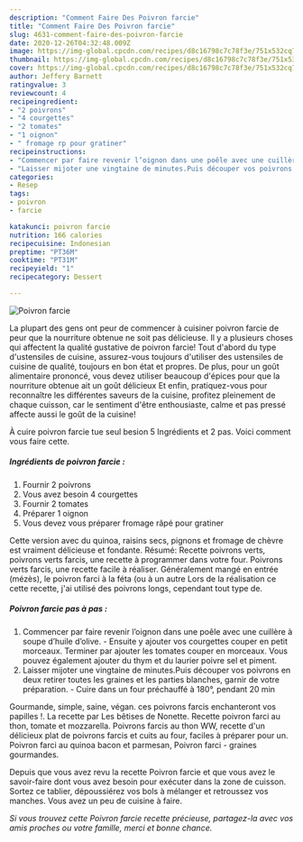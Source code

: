 ```yaml
---
description: "Comment Faire Des Poivron farcie"
title: "Comment Faire Des Poivron farcie"
slug: 4631-comment-faire-des-poivron-farcie
date: 2020-12-26T04:32:48.009Z
image: https://img-global.cpcdn.com/recipes/d8c16798c7c78f3e/751x532cq70/poivron-farcie-photo-principale-de-la-recette.jpg
thumbnail: https://img-global.cpcdn.com/recipes/d8c16798c7c78f3e/751x532cq70/poivron-farcie-photo-principale-de-la-recette.jpg
cover: https://img-global.cpcdn.com/recipes/d8c16798c7c78f3e/751x532cq70/poivron-farcie-photo-principale-de-la-recette.jpg
author: Jeffery Barnett
ratingvalue: 3
reviewcount: 4
recipeingredient:
- "2 poivrons"
- "4 courgettes"
- "2 tomates"
- "1 oignon"
- " fromage rp pour gratiner"
recipeinstructions:
- "Commencer par faire revenir l’oignon dans une poêle avec une cuillère à soupe d’huile d’olive. Ensuite y ajouter vos courgettes couper en petit morceaux. Terminer par ajouter les tomates couper en morceaux. Vous pouvez également ajouter du thym et du laurier poivre sel et piment."
- "Laisser mijoter une vingtaine de minutes.Puis découper vos poivrons en deux retirer toutes les graines et les parties blanches, garnir de votre préparation. Cuire dans un four préchauffé à 180°, pendant 20 min"
categories:
- Resep
tags:
- poivron
- farcie

katakunci: poivron farcie 
nutrition: 166 calories
recipecuisine: Indonesian
preptime: "PT36M"
cooktime: "PT31M"
recipeyield: "1"
recipecategory: Dessert

---
```



![Poivron farcie](https://img-global.cpcdn.com/recipes/d8c16798c7c78f3e/751x532cq70/poivron-farcie-photo-principale-de-la-recette.jpg)

La plupart des gens ont peur de commencer à cuisiner poivron farcie de peur que la nourriture obtenue ne soit pas délicieuse. Il y a plusieurs choses qui affectent la qualité gustative de poivron farcie! Tout d'abord du type d'ustensiles de cuisine, assurez-vous toujours d'utiliser des ustensiles de cuisine de qualité, toujours en bon état et propres. De plus, pour un goût alimentaire prononcé, vous devez utiliser beaucoup d'épices pour que la nourriture obtenue ait un goût délicieux Et enfin, pratiquez-vous pour reconnaître les différentes saveurs de la cuisine, profitez pleinement de chaque cuisson, car le sentiment d'être enthousiaste, calme et pas pressé affecte aussi le goût de la cuisine!

<!--inarticleads1-->

À cuire poivron farcie tue seul besion 5 Ingrédients et 2 pas. Voici comment vous faire cette.

##### Ingrédients de poivron farcie :

1. Fournir 2 poivrons
1. Vous avez besoin 4 courgettes
1. Fournir 2 tomates
1. Préparer 1 oignon
1. Vous devez vous préparer  fromage râpé pour gratiner


Cette version avec du quinoa, raisins secs, pignons et fromage de chèvre est vraiment délicieuse et fondante. Résumé: Recette poivrons verts, poivrons verts farcis, une recette à programmer dans votre four. Poivrons verts farcis, une recette facile à réaliser. Généralement mangé en entrée (mézès), le poivron farci à la féta (ou à un autre Lors de la réalisation ce cette recette, j&#39;ai utilisé des poivrons longs, cependant tout type de. 

<!--inarticleads2-->

##### Poivron farcie pas à pas :

1. Commencer par faire revenir l’oignon dans une poêle avec une cuillère à soupe d’huile d’olive. - Ensuite y ajouter vos courgettes couper en petit morceaux. Terminer par ajouter les tomates couper en morceaux. Vous pouvez également ajouter du thym et du laurier poivre sel et piment.
1. Laisser mijoter une vingtaine de minutes.Puis découper vos poivrons en deux retirer toutes les graines et les parties blanches, garnir de votre préparation. - Cuire dans un four préchauffé à 180°, pendant 20 min


Gourmande, simple, saine, végan. ces poivrons farcis enchanteront vos papilles !. La recette par Les bêtises de Nonette. Recette poivron farci au thon, tomate et mozzarella. Poivrons farcis au thon WW, recette d&#39;un délicieux plat de poivrons farcis et cuits au four, faciles à préparer pour un. Poivron farci au quinoa bacon et parmesan, Poivron farci - graines gourmandes. 

<!--inarticleads1-->

<p>
Depuis que vous avez revu la recette Poivron farcie et que vous avez le savoir-faire dont vous avez besoin pour exécuter dans la zone de cuisson. Sortez ce tablier, dépoussiérez vos bols à mélanger et retroussez vos manches. Vous avez un peu de cuisine à faire.
</p>

<p>
<i>Si vous trouvez cette Poivron farcie recette précieuse, partagez-la avec vos amis proches ou votre famille, merci et bonne chance.</i>
</p>
